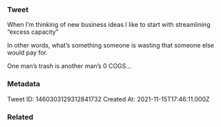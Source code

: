 ### Tweet
When I’m thinking of new business ideas I like to start with streamlining “excess capacity”

In other words, what’s something someone is wasting that someone else would pay for. 

One man’s trash is another man’s 0 COGS…

### Metadata
Tweet ID: 1460303129312841732
Created At: 2021-11-15T17:46:11.000Z

### Related

